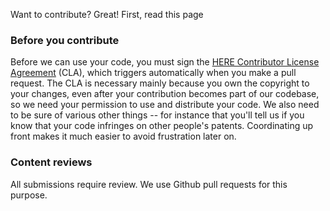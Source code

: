 Want to contribute? Great! First, read this page

### Before you contribute
Before we can use your code, you must sign the
[HERE Contributor License Agreement](https://gist.github.com/heremaps-bot/dcb932a07b424f8ed68341054e7e3a53)
(CLA), which triggers automatically when you make a pull request. 
The CLA is necessary mainly because you own the
copyright to your changes, even after your contribution becomes part of our
codebase, so we need your permission to use and distribute your code. We also
need to be sure of various other things -- for instance that you'll tell us if
you know that your code infringes on other people's patents.
Coordinating up front makes it much easier to avoid
frustration later on.

### Content reviews
All submissions require review. We use Github pull requests for this purpose.

